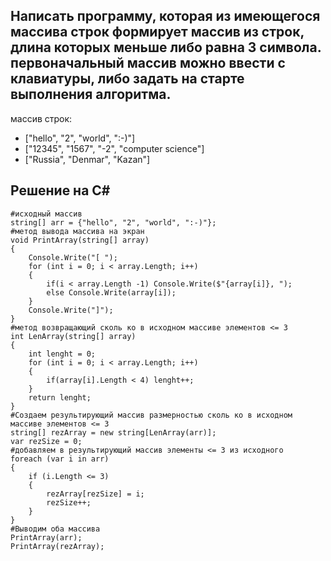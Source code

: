 ## Написать программу, которая из имеющегося массива строк формирует массив из строк, длина которых меньше либо равна 3 символа. первоначальный массив можно ввести с клавиатуры, либо задать на старте выполнения алгоритма.

массив строк:
* ["hello", "2", "world", ":-)"]
* ["12345", "1567", "-2", "computer science"]
* ["Russia", "Denmar", "Kazan"]

## Решение на С#  
    #исходный массив
    string[] arr = {"hello", "2", "world", ":-)"};
    #метод вывода массива на экран
    void PrintArray(string[] array)
    {
        Console.Write("[ ");
        for (int i = 0; i < array.Length; i++)
        {
            if(i < array.Length -1) Console.Write($"{array[i]}, ");
            else Console.Write(array[i]);
        }
        Console.Write("]");
    }
    #метод возвращающий сколь ко в исходном массиве элементов <= 3
    int LenArray(string[] array)
    {
        int lenght = 0;
        for (int i = 0; i < array.Length; i++)
        {
            if(array[i].Length < 4) lenght++;
        }
        return lenght;
    }
    #Создаем результирующий массив размерностью сколь ко в исходном массиве элементов <= 3
    string[] rezArray = new string[LenArray(arr)];
    var rezSize = 0;
    #добавляем в результирующий массив элементы <= 3 из исходного
    foreach (var i in arr)
    {
        if (i.Length <= 3)
        {
            rezArray[rezSize] = i;
            rezSize++;
        }
    }
    #Выводим оба массива
    PrintArray(arr);
    PrintArray(rezArray);
